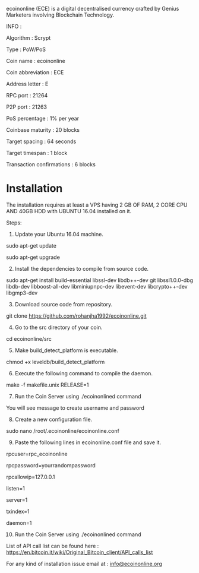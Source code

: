 ecoinonline (ECE) is a digital decentralised currency crafted by Genius Marketers involving Blockchain Technology.

INFO :

Algorithm : Scrypt

Type : PoW/PoS

Coin name : ecoinonline

Coin abbreviation : ECE

Address letter : E

RPC port : 21264

P2P port : 21263

PoS percentage : 1% per year

Coinbase maturity : 20 blocks

Target spacing : 64 seconds

Target timespan : 1 block

Transaction confirmations : 6 blocks


Installation
===========================

The installation requires at least a VPS having 2 GB OF RAM, 2 CORE CPU AND 40GB HDD with UBUNTU 16.04 installed on it. 

Steps:
 
1) Update your Ubuntu 16.04 machine.

sudo apt-get update

sudo apt-get upgrade

2) Install the dependencies to compile from source code.

sudo apt-get install build-essential libssl-dev libdb++-dev git libssl1.0.0-dbg libdb-dev libboost-all-dev libminiupnpc-dev libevent-dev libcrypto++-dev libgmp3-dev 

3) Download source code from repository.

git clone https://github.com/rohanjha1992/ecoinonline.git

4) Go to the src directory of your coin.

cd ecoinonline/src

5)  Make build_detect_platform is executable.

chmod +x leveldb/build_detect_platform

6) Execute the following command to compile the daemon.

make -f makefile.unix RELEASE=1

7) Run the Coin Server using ./ecoinonlined command

You will see message to create username and password

8) Create a new configuration file.

sudo nano /root/.ecoinonline/ecoinonline.conf

9) Paste the following lines in ecoinonline.conf file and save it.

rpcuser=rpc_ecoinonline

rpcpassword=yourrandompassword

rpcallowip=127.0.0.1

listen=1

server=1

txindex=1

daemon=1

10) Run the Coin Server using ./ecoinonlined command


List of API call list can be found here : https://en.bitcoin.it/wiki/Original_Bitcoin_client/API_calls_list

For any kind of installation issue email at : info@ecoinonline.org